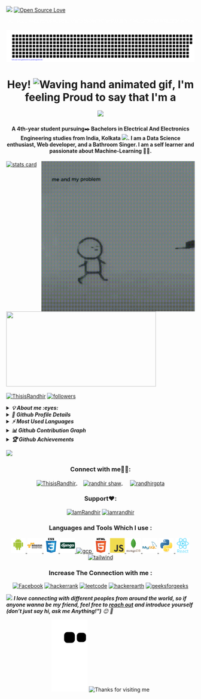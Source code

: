 ![](https://komarev.com/ghpvc/?username=randhirshaw&style=plastic)
[![Open Source Love](https://badges.frapsoft.com/os/v2/open-source.svg?v=103)](https://github.com/randhirshaw)

<!-- ![Name](name.jpeg) -->
![Hello](Hello.gif)
<p align="center"> <img src="gitartwork.svg"> </p>

<h1 align="center"> Hey! <img src="https://raw.githubusercontent.com/nixin72/nixin72/master/wave.gif" alt="Waving hand animated gif" height="45" width="45" />, I'm feeling Proud to say that I'm a
</h1>

<p align="center"> <img src="https://readme-typing-svg.herokuapp.com/?lines=Passionate%20Coder;Self%20taught%20Python%20Programmer&center=true&width=500&height=50"> </p>

<h4 align="center"> A 4th-year student pursuing✒️ Bachelors in Electrical And Electronics Engineering studies from India, Kolkata <img src="https://media3.giphy.com/media/9Gnbm29r7ftUA/giphy.gif?cid=ecf05e47fukjq9m5qmytezvwv70g5n3tafh00x32klperzza&rid=giphy.gif&ct=g" width="45">. I am a Data Science enthusiast, Web developer, and a Bathroom Singer. I am a self learner and passionate about Machine-Learning 🤖👾. </h4>

<p> <a align= "left" href="https://github.com/randhirshaw">
<img alt= "stats card" height="200px" width="400" src="https://github-readme-streak-stats.herokuapp.com/?user=randhirshaw&theme=radical"></a>
  <img align="right" height="400" width="410" src="Problems.gif">
<img height="200px" width="400" src="https://github-readme-stats.vercel.app/api?username=randhirshaw&count_private=true&theme=radical&show_icons=true">
</p>

<p align="left"> <a href="https://twitter.com/ThisisRandhir" target="blank"> <img title="Follow me on Twitter" src="https://img.shields.io/twitter/follow/ThisisRandhir?logo=twitter&style=for-the-badge" alt="ThisisRandhir" /></a> 
<a href="https://github.com/randhirshaw"> <img alt="followers" title="Follow me on Github" src="https://img.shields.io/github/followers/randhirshaw?color=236ad3&labelColor=1155ba&style=for-the-badge&logo=github&label=Follow" /></a>
</p>

<details>        <summary><i><b>💡 About me :eyes:</b></i></summary>
         
- 🔭 I’m currently working on Myself😎👻
- 🌱 I’m currently learning Data Structures & Algorithms.
- 💬 Ask me about: tech, memes, webseries
- 🥅 2022 Goals: Contribute more to Open Source projects
- 👯 I’m looking to collaborate with new project ideas
- 📫 How to reach me **randhirshaw10@gmail.com**🔝
- 😄 Pronouns: he/him
- ⚡ Fun fact - **I think that I can sing well XD 😂!** 
</details>
<details>         <summary><i><b>🔎 Github Profile Details</b></i></summary>
<p align="center"><img height="180em" src="https://github-profile-summary-cards.vercel.app/api/cards/profile-details?username=randhirshaw&theme=github_dark" alt="randhirshaw" align = "center"/></p>
</details>
<details>         <summary><i><b>⚡ Most Used Languages</b></i></summary>
<p align="center"><img height="170em" src="https://github-readme-stats.vercel.app/api/top-langs?username=randhirshaw&count_private=true&layout=compact&theme=radical&show_icons=true" alt="randhirshaw" align = "center"/></p>
<b>Note:</b> Top languages is only a metric of the language's of my public code and doesn't reflect experience or skill level.
</details>
<details>         <summary><i><b>📊 Github Contribution Graph</b></i></summary>
<p align="center"><a href="https://github.com/randhirshaw/github-readme-activity-graph"><img alt="Randhir's Activity Graph" src="https://activity-graph.herokuapp.com/graph?username=randhirshaw&bg_color=0D1117&color=5BCDEC&line=5BCDEC&point=FFFFFF&hide_border=true" /></a></p>
</details>
<details>         <summary><i><b>🏆 Github Achievements</b></i></summary>
<p align="center"> <a href="https://github.com/randhirshaw"><img src="https://github-profile-trophy.vercel.app/?username=randhirshaw&margin-w=5&theme=radical" alt="randhirshaw" /></a> </p>
</details>

<a href="https://github.com/404"><img src="https://user-images.githubusercontent.com/73097560/115834477-dbab4500-a447-11eb-908a-139a6edaec5c.gif"></a>

<h3 align="center">Connect with me🤗🤝:</h3>

<p align="center">
<a href="https://twitter.com/ThisisRandhir" target="blank"> <img align="center" src="https://img.icons8.com/cute-clipart/64/000000/twitter.png" alt="ThisisRandhir" height="50" width="50" /> </a> &nbsp;&nbsp;&nbsp; 
<a href="https://www.linkedin.com/in/randhirshaw/" target="blank"> <img align="center" src="https://img.icons8.com/cute-clipart/64/000000/linkedin.png" alt="randhir shaw" height="50" width="50" /> </a>&nbsp;&nbsp;&nbsp;&nbsp;
<a href="https://instagram.com/randhirgpta" target="blank"> <img align="center" src="https://img.icons8.com/cute-clipart/64/000000/instagram-new.png" alt="randhirgpta" height="50" width="50" /></a>
</p>

<h3 align="center">Support❤️:</h3>
<p align="center">
<a href="https://www.buymeacoffee.com/IamRandhir"> <img align="center" src="https://cdn.buymeacoffee.com/buttons/v2/default-yellow.png" height="50" width="210" alt="IamRandhir" /></a>
<a href="https://ko-fi.com/iamrandhir"> <img align="center" src="https://cdn.ko-fi.com/cdn/kofi3.png?v=3" height="50" width="210" alt="iamrandhir" /> </a>
</p>

<h3 align="center">Languages and Tools Which I use :</h3>
<p align="center"> 
<a href="https://developer.android.com" target="_blank" rel="noreferrer"> <img src="https://raw.githubusercontent.com/devicons/devicon/master/icons/android/android-original-wordmark.svg" alt="android" width="40" height="40"/> </a>  
<a href="https://aws.amazon.com" target="_blank" rel="noreferrer"> <img src="https://raw.githubusercontent.com/devicons/devicon/master/icons/amazonwebservices/amazonwebservices-original-wordmark.svg" alt="aws" width="40" height="40"/> </a> 
<a href="https://www.w3schools.com/css/" target="_blank" rel="noreferrer"> <img src="https://raw.githubusercontent.com/devicons/devicon/master/icons/css3/css3-original-wordmark.svg" alt="css3" width="40" height="40"/> </a>  
<a href="https://www.djangoproject.com/" target="_blank" rel="noreferrer"> <img src="https://raw.githubusercontent.com/devicons/devicon/master/icons/django/django-original.svg" alt="django" width="40" height="40"/> </a>
<a href="https://cloud.google.com" target="_blank" rel="noreferrer"> <img src="https://www.vectorlogo.zone/logos/google_cloud/google_cloud-icon.svg" alt="gcp" width="40" height="40"/> </a> 
<a href="https://www.w3.org/html/" target="_blank" rel="noreferrer"> <img src="https://raw.githubusercontent.com/devicons/devicon/master/icons/html5/html5-original-wordmark.svg" alt="html5" width="40" height="40"/> </a> 
<a href="https://developer.mozilla.org/en-US/docs/Web/JavaScript" target="_blank" rel="noreferrer"> <img src="https://raw.githubusercontent.com/devicons/devicon/master/icons/javascript/javascript-original.svg" alt="javascript" width="40" height="40"/> </a> 
<a href="https://www.mongodb.com/" target="_blank" rel="noreferrer"> <img src="https://raw.githubusercontent.com/devicons/devicon/master/icons/mongodb/mongodb-original-wordmark.svg" alt="mongodb" width="40" height="40"/> </a> 
<a href="https://www.mysql.com/" target="_blank" rel="noreferrer"> <img src="https://raw.githubusercontent.com/devicons/devicon/master/icons/mysql/mysql-original-wordmark.svg" alt="mysql" width="40" height="40"/> </a>  
<a href="https://www.python.org" target="_blank" rel="noreferrer"> <img src="https://raw.githubusercontent.com/devicons/devicon/master/icons/python/python-original.svg" alt="python" width="40" height="40"/> </a> 
<a href="https://reactjs.org/" target="_blank" rel="noreferrer"> <img src="https://raw.githubusercontent.com/devicons/devicon/master/icons/react/react-original-wordmark.svg" alt="react" width="40" height="40"/> </a> 
<a href="https://tailwindcss.com/" target="_blank" rel="noreferrer"> <img src="https://www.vectorlogo.zone/logos/tailwindcss/tailwindcss-icon.svg" alt="tailwind" width="40" height="40"/> </a> 
</p>

<h3 align="center">Increase The Connection with me :</h3>
<!-- Badges template - https://github.com/badges/shields -->
<p align="center">
<a href="https://www.facebook.com/IamRandhir/"><img alt="Facebook" title="Facebook" src="https://img.shields.io/badge/-facebook-1DA1F2?style=for-the-badge&logo=facebook&logoColor=white" /></a>
<a href="https://www.hackerrank.com/iamrandhir"><img alt="hackerrank" title="hackerrank" src="https://img.shields.io/badge/-hackerrank-0ec950?style=for-the-badge&logo=hackerrank&logoColor=white" /></a>       
<a href="https://www.leetcode.com/randhirshaw"><img alt="leetcode" title="Leetcode" src="https://img.shields.io/badge/-Leetcode-1DA1F2?style=for-the-badge&logo=leetcode&logoColor=white"/></a>   
<a href="https://www.hackerearth.com/@ThisisRandhir"><img alt="hackerearth" title="hackerearth" src="https://img.shields.io/badge/-hackerearth-935F31?style=for-the-badge&logo=hackerearth&logoColor=white" /></a>
<a href="https://auth.geeksforgeeks.org/user/randhirshaw/profile"><img alt="geeksforgeeks" title="geeksforgeeks" src="https://img.shields.io/badge/-geeksforgeeks-0ec950?style=for-the-badge&logo=geeksforgeeks&logoColor=white"/></a>
</p>

<img src="https://media.giphy.com/media/LnQjpWaON8nhr21vNW/giphy.gif" width="60"> <em><b>I love connecting with different peoples from around the world, so if anyone wanna be my friend, feel free to [reach out](https://www.linkedin.com/in/randhirshaw/) and introduce yourself (don’t just say hi, ask me Anything!")</b> 😊 💜</em>
<p align="center"> <img src="https://github.com/randhirshaw/randhirshaw/raw/output/github-contribution-grid-snake.svg" alt="snake">
<img height="120" alt="Thanks for visiting me" width="100%" src="https://raw.githubusercontent.com/BrunnerLivio/brunnerlivio/master/images/marquee.svg" />
</p>
